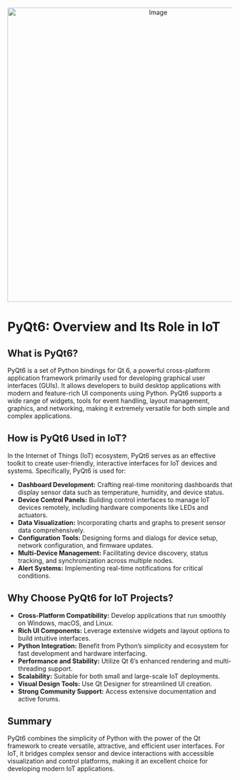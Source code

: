 <div align="center">

&nbsp; <img width="659" alt="Image" src="https://github.com/user-attachments/assets/5c8d7a11-51a1-4184-bf30-c8d81373ee44" />

</div>



# PyQt6: Overview and Its Role in IoT

## What is PyQt6?

PyQt6 is a set of Python bindings for Qt 6, a powerful cross-platform application framework primarily used for developing graphical user interfaces (GUIs). It allows developers to build desktop applications with modern and feature-rich UI components using Python. PyQt6 supports a wide range of widgets, tools for event handling, layout management, graphics, and networking, making it extremely versatile for both simple and complex applications.

## How is PyQt6 Used in IoT?

In the Internet of Things (IoT) ecosystem, PyQt6 serves as an effective toolkit to create user-friendly, interactive interfaces for IoT devices and systems. Specifically, PyQt6 is used for:

- **Dashboard Development:** Crafting real-time monitoring dashboards that display sensor data such as temperature, humidity, and device status.
- **Device Control Panels:** Building control interfaces to manage IoT devices remotely, including hardware components like LEDs and actuators.
- **Data Visualization:** Incorporating charts and graphs to present sensor data comprehensively.
- **Configuration Tools:** Designing forms and dialogs for device setup, network configuration, and firmware updates.
- **Multi-Device Management:** Facilitating device discovery, status tracking, and synchronization across multiple nodes.
- **Alert Systems:** Implementing real-time notifications for critical conditions.

## Why Choose PyQt6 for IoT Projects?

- **Cross-Platform Compatibility:** Develop applications that run smoothly on Windows, macOS, and Linux.
- **Rich UI Components:** Leverage extensive widgets and layout options to build intuitive interfaces.
- **Python Integration:** Benefit from Python’s simplicity and ecosystem for fast development and hardware interfacing.
- **Performance and Stability:** Utilize Qt 6’s enhanced rendering and multi-threading support.
- **Scalability:** Suitable for both small and large-scale IoT deployments.
- **Visual Design Tools:** Use Qt Designer for streamlined UI creation.
- **Strong Community Support:** Access extensive documentation and active forums.

## Summary

PyQt6 combines the simplicity of Python with the power of the Qt framework to create versatile, attractive, and efficient user interfaces. For IoT, it bridges complex sensor and device interactions with accessible visualization and control platforms, making it an excellent choice for developing modern IoT applications.

